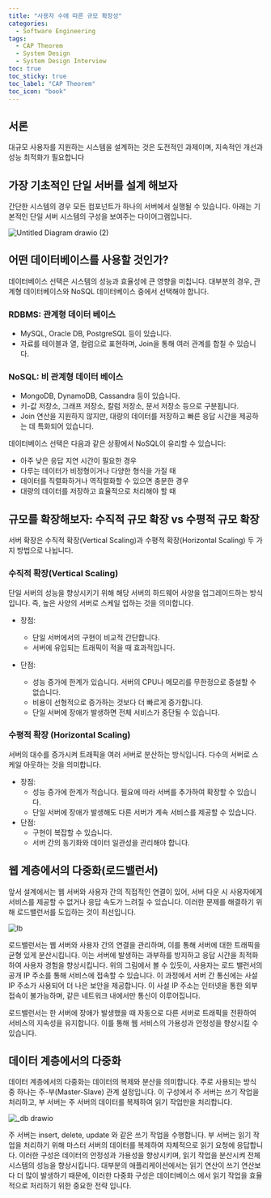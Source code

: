 ```yaml
---
title: "사용자 수에 따른 규모 확장성"
categories:
  - Software Engineering
tags:
  - CAP Theorem
  - System Design
  - System Design Interview
toc: true
toc_sticky: true
toc_label: "CAP Theorem"
toc_icon: "book"
---
```

## 서론
대규모 사용자를 지원하는 시스템을 설계하는 것은 도전적인 과제이며, 지속적인 개선과 성능 최적화가 필요합니다

## 가장 기초적인 단일 서버를 설계 해보자
간단한 시스템의 경우 모든 컴포넌트가 하나의 서버에서 실행될 수 있습니다. 아래는 기본적인 단일 서버 시스템의 구성을 보여주는 다이어그램입니다.

![Untitled Diagram drawio (2)](https://github.com/sungbinlee/sungbinlee.github.io/assets/52542229/89725c23-3b30-4f5c-b545-d83621bb12af)

## 어떤 데이터베이스를 사용할 것인가?

데이터베이스 선택은 시스템의 성능과 효율성에 큰 영향을 미칩니다. 대부분의 경우, 관계형 데이터베이스와 NoSQL 데이터베이스 중에서 선택해야 합니다.

### RDBMS: 관계형 데이터 베이스

- MySQL, Oracle DB, PostgreSQL 등이 있습니다.
- 자료를 테이블과 열, 컬럼으로 표현하며, Join을 통해 여러 관계를 합칠 수 있습니다.

### NoSQL: 비 관계형 데이터 베이스

- MongoDB, DynamoDB, Cassandra 등이 있습니다.
- 키-값 저장소, 그래프 저장소, 칼럼 저장소, 문서 저장소 등으로 구분됩니다.
- Join 연산을 지원하지 않지만, 대량의 데이터를 저장하고 빠른 응답 시간을 제공하는 데 특화되어 있습니다.

데이터베이스 선택은 다음과 같은 상황에서 NoSQL이 유리할 수 있습니다:
- 아주 낮은 응답 지연 시간이 필요한 경우
- 다루는 데이터가 비정형이거나 다양한 형식을 가질 때
- 데이터를 직렬화하거나 역직렬화할 수 있으면 충분한 경우
- 대량의 데이터를 저장하고 효율적으로 처리해야 할 때

## 규모를 확장해보자: 수직적 규모 확장 vs 수평적 규모 확장
서버 확장은 수직적 확장(Vertical Scaling)과 수평적 확장(Horizontal Scaling) 두 가지 방법으로 나뉩니다.

### 수직적 확장(Vertical Scaling)
단일 서버의 성능을 향상시키기 위해 해당 서버의 하드웨어 사양을 업그레이드하는 방식입니다. 즉, 높은 사양의 서버로 스케일 업하는 것을 의미합니다.
- 장점:
  - 단일 서버에서의 구현이 비교적 간단합니다.
  - 서버에 유입되는 트래픽이 적을 때 효과적입니다.

- 단점:
  - 성능 증가에 한계가 있습니다. 서버의 CPU나 메모리를 무한정으로 증설할 수 없습니다.
  - 비용이 선형적으로 증가하는 것보다 더 빠르게 증가합니다.
  - 단일 서버에 장애가 발생하면 전체 서비스가 중단될 수 있습니다.

### 수평적 확장 (Horizontal Scaling)
서버의 대수를 증가시켜 트래픽을 여러 서버로 분산하는 방식입니다. 다수의 서버로 스케일 아웃하는 것을 의미합니다.
- 장점:
  - 성능 증가에 한계가 적습니다. 필요에 따라 서버를 추가하여 확장할 수 있습니다.
  - 단일 서버에 장애가 발생해도 다른 서버가 계속 서비스를 제공할 수 있습니다.
- 단점:
  - 구현이 복잡할 수 있습니다.
  - 서버 간의 동기화와 데이터 일관성을 관리해야 합니다.

## 웹 계층에서의 다중화(로드밸런서)
앞서 설계에서는 웹 서버와 사용자 간의 직접적인 연결이 있어, 서버 다운 시 사용자에게 서비스를 제공할 수 없거나 응답 속도가 느려질 수 있습니다. 이러한 문제를 해결하기 위해 로드밸런서를 도입하는 것이 최선입니다.

![lb](https://github.com/sungbinlee/sungbinlee.github.io/assets/52542229/766459c8-48b8-4f59-8f53-90f291e8d86a)

로드밸런서는 웹 서버와 사용자 간의 연결을 관리하며, 이를 통해 서버에 대한 트래픽을 균형 있게 분산시킵니다. 이는 서버에 발생하는 과부하를 방지하고 응답 시간을 최적화하여 사용자 경험을 향상시킵니다. 위의 그림에서 볼 수 있듯이, 사용자는 로드 밸런서의 공개 IP 주소를 통해 서비스에 접속할 수 있습니다. 이 과정에서 서버 간 통신에는 사설 IP 주소가 사용되어 더 나은 보안을 제공합니다. 이 사설 IP 주소는 인터넷을 통한 외부 접속이 불가능하며, 같은 네트워크 내에서만 통신이 이루어집니다.

로드밸런서는 한 서버에 장애가 발생했을 때 자동으로 다른 서버로 트래픽을 전환하여 서비스의 지속성을 유지합니다. 이를 통해 웹 서비스의 가용성과 안정성을 향상시킬 수 있습니다.

## 데이터 계층에서의 다중화

데이터 계층에서의 다중화는 데이터의 복제와 분산을 의미합니다. 주로 사용되는 방식 중 하나는 주-부(Master-Slave) 관계 설정입니다. 이 구성에서 주 서버는 쓰기 작업을 처리하고, 부 서버는 주 서버의 데이터를 복제하여 읽기 작업만을 처리합니다.

![_db drawio](https://github.com/sungbinlee/sungbinlee.github.io/assets/52542229/dd89b6d5-5676-4e33-9c08-56d3948500ba)

주 서버는 insert, delete, update 와 같은 쓰기 작업을 수행합니다. 부 서버는 읽기 작업을 처리하기 위해 마스터 서버의 데이터를 복제하여 자체적으로 읽기 요청에 응답합니다. 이러한 구성은 데이터의 안정성과 가용성을 향상시키며, 읽기 작업을 분산시켜 전체 시스템의 성능을 향상시킵니다. 대부분의 애플리케이션에서는 읽기 연산이 쓰기 연산보다 더 많이 발생하기 때문에, 이러한 다중화 구성은 데이터베이스 에서 읽기 작업을 효율적으로 처리하기 위한 중요한 전략 입니다.
